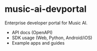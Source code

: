 # music-ai-devportal

Enterprise developer portal for Music AI.

- API docs (OpenAPI)
- SDK usage (Web, Python, Android/iOS)
- Example apps and guides